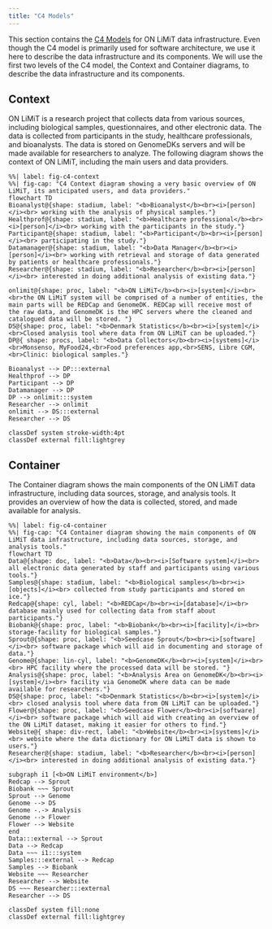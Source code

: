```yaml
---
title: "C4 Models"
---
```


This section contains the [C4 Models](https://c4model.com/) for ON LiMiT data infrastructure.
Even though the C4 model is primarily used for software architecture, we use it here to describe the data infrastructure and its components. We will use the first two levels of the C4 model, the Context and Container diagrams, to describe the data infrastructure and its components.

## Context

ON LiMiT is a research project that collects data from various sources, including biological samples, questionnaires, and other electronic data. The data is collected from participants in the study, healthcare professionals, and bioanalysts. The data is stored on GenomeDKs servers and will be made available for researchers to analyze.
The following diagram shows the context of ON LiMiT, including the main users and data providers.

```{mermaid}
%%| label: fig-c4-context
%%| fig-cap: "C4 Context diagram showing a very basic overview of ON LiMiT, its anticipated users, and data providers."
flowchart TD
Bioanalyst@{shape: stadium, label: "<b>Bioanalyst</b><br><i>[person]</i><br> working with the analysis of physical samples."}
Healthprof@{shape: stadium, label: "<b>Healthcare professional</b><br><i>[person]</i><br> working with the participants in the study."}
Participant@{shape: stadium, label: "<b>Participant</b><br><i>[person]</i><br> participating in the study."}
Datamanager@{shape: stadium, label: "<b>Data Manager</b><br><i>[person]</i><br> working with retrieval and storage of data generated by patients or healthcare professionals."}
Researcher@{shape: stadium, label: "<b>Researcher</b><br><i>[person]</i><br> interested in doing additional analysis of existing data."}

onlimit@{shape: proc, label: "<b>ON LiMiT</b><br><i>[system]</i><br><br>the ON LiMiT system will be comprised of a number of entities, the main parts will be REDCap and GenomeDK. REDCap will receive most of the raw data, and GenomeDK is the HPC servers where the cleaned and catalogued data will be stored. "}
DS@{shape: proc, label: "<b>Denmark Statistics</b><br><i>[system]</i><br>Closed analysis tool where data from ON LiMiT can be uploaded."}
DP@{ shape: procs, label: "<b>Data Collectors</b><br><i>[systems]</i><br>Monsenso, MyFood24,<br>Food preferences app,<br>SENS, Libre CGM,<br>Clinic: biological samples."}

Bioanalyst --> DP:::external
Healthprof --> DP
Participant --> DP
Datamanager --> DP
DP --> onlimit:::system
Researcher --> onlimit
onlimit --> DS:::external
Researcher --> DS

classDef system stroke-width:4pt
classDef external fill:lightgrey
```



## Container

The Container diagram shows the main components of the ON LiMiT data infrastructure, including data sources, storage, and analysis tools. It provides an overview of how the data is collected, stored, and made available for analysis.

```{mermaid}
%%| label: fig-c4-container
%%| fig-cap: "C4 Container diagram showing the main components of ON LiMiT data infrastructure, including data sources, storage, and analysis tools."
flowchart TD
Data@{shape: doc, label: "<b>Data</b><br><i>[Software system]</i><br> all electronic data generated by staff and participants using various tools."}
Samples@{shape: stadium, label: "<b>Biological samples</b><br><i>[objects]</i><br> collected from study participants and stored on ice."}
Redcap@{shape: cyl, label: "<b>REDCap</b><br><i>[database]</i><br> database mainly used for collecting data from staff about participants."}
Biobank@{shape: proc, label: "<b>Biobank</b><br><i>[facility]</i><br> storage-facility for biological samples."}
Sprout@{shape: proc, label: "<b>Seedcase Sprout</b><br><i>[software]</i><br> software package which will aid in documenting and storage of data."}
Genome@{shape: lin-cyl, label: "<b>GenomeDK</b><br><i>[system]</i><br><br> HPC facility where the processed data will be stored. "}
Analysis@{shape: proc, label: "<b>Analysis Area on GenomeDK</b><br><i>[system]</i><br> facility via GenomeDK where data can be made available for researchers."}
DS@{shape: proc, label: "<b>Denmark Statistics</b><br><i>[system]</i><br> closed analysis tool where data from ON LiMiT can be uploaded."}
Flower@{shape: proc, label: "<b>Seedcase Flower</b><br><i>[software]</i><br> software package which will aid with creating an overview of the ON LiMiT dataset, making it easier for others to find."}
Website@{ shape: div-rect, label: "<b>Website</b><br><i>[systems]</i><br> website where the data dictionary for ON LiMiT data is shown to users."}
Researcher@{shape: stadium, label: "<b>Researcher</b><br><i>[person]</i><br> interested in doing additional analysis of existing data."}

subgraph i1 [<b>ON LiMiT environment</b>]
Redcap --> Sprout
Biobank ~~~ Sprout
Sprout --> Genome
Genome --> DS
Genome -.-> Analysis
Genome --> Flower
Flower --> Website
end
Data:::external --> Sprout
Data --> Redcap
Data ~~~ i1:::system
Samples:::external --> Redcap
Samples --> Biobank
Website ~~~ Researcher
Researcher --> Website
DS ~~~ Researcher:::external
Researcher --> DS

classDef system fill:none
classDef external fill:lightgrey
```
